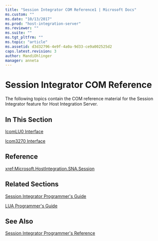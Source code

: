 ```yaml
---
title: "Session Integrator COM Reference1 | Microsoft Docs"
ms.custom: ""
ms.date: "10/13/2017"
ms.prod: "host-integration-server"
ms.reviewer: ""
ms.suite: ""
ms.tgt_pltfrm: ""
ms.topic: "article"
ms.assetid: d3d32796-4e9f-4a0a-9d33-ce9a002525d2
caps.latest.revision: 3
author: MandiOhlinger
manager: anneta
---
```

# Session Integrator COM Reference
The following topics contain the COM reference material for the Session Integrator feature for Host Integration Server.  
  
## In This Section  
 [IcomLU0 Interface](../core/icomlu0-interface.md)  
  
 [Icom3270 Interface](../core/icom3270-interface.md)  
  
## Reference  
 <xref:Microsoft.HostIntegration.SNA.Session>  
  
## Related Sections  
 [Session Integrator Programmer's Guide](../Topic/Session%20Integrator%20Programmer's%20Guide1.md)  
  
 [LUA Programmer's Guide](../Topic/LUA%20Programmer's%20Guide2.md)  
  
## See Also  
 [Session Integrator Programmer's Reference](../core/session-integrator-programmer-s-reference.md)